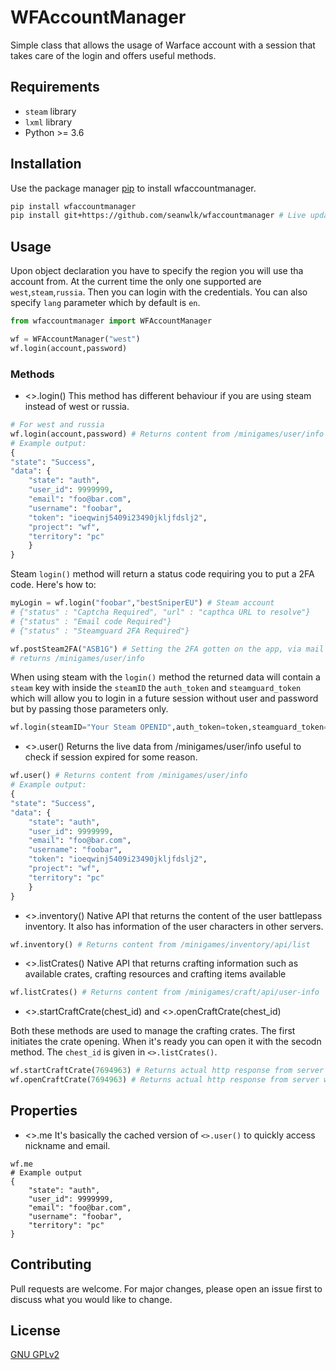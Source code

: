 # WFAccountManager

Simple class that allows the usage of Warface account with a session that takes care of the login and offers useful methods.

## Requirements
- `steam` library
- `lxml` library
- Python >= 3.6

## Installation

Use the package manager [pip](https://pip.pypa.io/en/stable/) to install wfaccountmanager.

```bash
pip install wfaccountmanager
pip install git+https://github.com/seanwlk/wfaccountmanager # Live updated library
```

## Usage

Upon object declaration you have to specify the region you will use tha account from. At the current time the only one supported are `west`,`steam`,`russia`. 
Then you can login with the credentials. You can also specify `lang` parameter which by default is `en`.

```python
from wfaccountmanager import WFAccountManager

wf = WFAccountManager("west")
wf.login(account,password)
```
### Methods

- <>.login()
This method has different behaviour if you are using steam instead of west or russia.
```python
# For west and russia
wf.login(account,password) # Returns content from /minigames/user/info
# Example output:
{
"state": "Success",
"data": {
    "state": "auth",
    "user_id": 9999999,
    "email": "foo@bar.com",
    "username": "foobar",
    "token": "ioeqwinj5409i23490jkljfdslj2",
    "project": "wf",
    "territory": "pc"
    }
}
```
Steam `login()` method will return a status code requiring you to put a 2FA code. Here's how to:
```python
myLogin = wf.login("foobar","bestSniperEU") # Steam account
# {"status" : "Captcha Required", "url" : "capthca URL to resolve"}
# {"status" : "Email code Required"}
# {"status" : "Steamguard 2FA Required"}

wf.postSteam2FA("ASB1G") # Setting the 2FA gotten on the app, via mail or captcha
# returns /minigames/user/info
```

When using steam with the `login()` method the returned data will contain a `steam` key with inside the `steamID` the `auth_token` and `steamguard_token` which will allow you to login in a future session without user and password but by passing those parameters only.
```python
wf.login(steamID="Your Steam OPENID",auth_token=token,steamguard_token=steamguard) 
```
- <>.user()
Returns the live data from /minigames/user/info useful to check if session expired for some reason.
```python
wf.user() # Returns content from /minigames/user/info
# Example output:
{
"state": "Success",
"data": {
    "state": "auth",
    "user_id": 9999999,
    "email": "foo@bar.com",
    "username": "foobar",
    "token": "ioeqwinj5409i23490jkljfdslj2",
    "project": "wf",
    "territory": "pc"
    }
}
```
- <>.inventory()
Native API that returns the content of the user battlepass inventory. It also has information of the user characters in other servers.
```python
wf.inventory() # Returns content from /minigames/inventory/api/list
```
- <>.listCrates()
Native API that returns crafting information such as available crates, crafting resources and crafting items available
```python
wf.listCrates() # Returns content from /minigames/craft/api/user-info
```
- <>.startCraftCrate(chest_id) and <>.openCraftCrate(chest_id)

Both these methods are used to manage the crafting crates. The first initiates the crate opening. When it's ready you can open it with the secodn method. The `chest_id` is given in `<>.listCrates()`.
```python
wf.startCraftCrate(7694963) # Returns actual http response from server
wf.openCraftCrate(7694963) # Returns actual http response from server with chest content
```
## Properties
- <>.me
It's basically the cached version of `<>.user()` to quickly access nickname and email.
```
wf.me
# Example output
{
    "state": "auth",
    "user_id": 9999999,
    "email": "foo@bar.com",
    "username": "foobar",
    "territory": "pc"
}
```
## Contributing
Pull requests are welcome. For major changes, please open an issue first to discuss what you would like to change.

## License
[GNU GPLv2](https://choosealicense.com/licenses/gpl-2.0/)